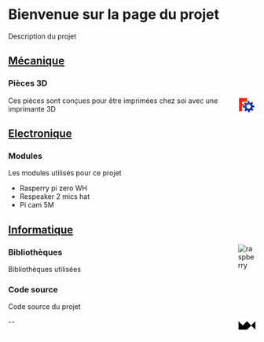 # Bienvenue sur la page du projet

Description du projet

## [Mécanique](https://github.com/maxime-hanicotte/Mardi/tree/master/mécanique)

### Pièces 3D
<img src="./freecad-logo.png" width="36" alt="freecad" align="right">

Ces pièces sont conçues pour être imprimées chez soi avec une imprimante 3D

## [Electronique](https://github.com/maxime-hanicotte/Mardi/tree/master/électronique)

### Modules

Les modules utilisés pour ce projet
* Rasperry pi zero WH
* Respeaker 2 mics hat
* Pi cam 5M

## [Informatique](https://github.com/maxime-hanicotte/Mardi/tree/master/informatique)
<img src="./raspberry-logo.png" width="36" alt="raspberry" align="right">

### Bibliothèques

Bibliothèques utilisées

### Code source

Code source du projet

<img src="./mx-logo.png" width="36" alt="MX" align="right">



--
